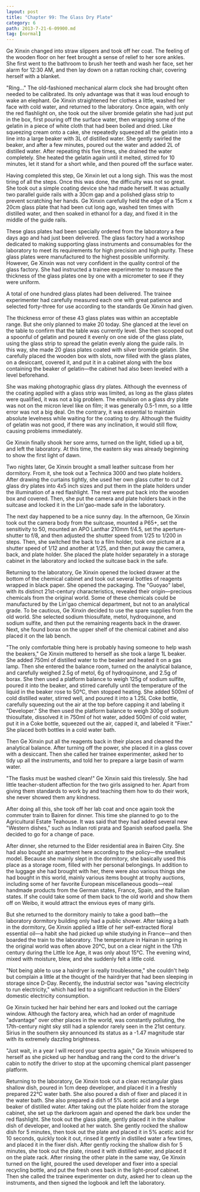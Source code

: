 ```yaml
---
layout: post
title: "Chapter 99: The Glass Dry Plate"
category: 6
path: 2013-7-21-6-09900.md
tag: [normal]
---
```


Ge Xinxin changed into straw slippers and took off her coat. The feeling of the wooden floor on her feet brought a sense of relief to her sore ankles. She first went to the bathroom to brush her teeth and wash her face, set her alarm for 12:30 AM, and then lay down on a rattan rocking chair, covering herself with a blanket.

"Ring..." The old-fashioned mechanical alarm clock she had brought often needed to be calibrated. Its only advantage was that it was loud enough to wake an elephant. Ge Xinxin straightened her clothes a little, washed her face with cold water, and returned to the laboratory. Once again, with only the red flashlight on, she took out the silver bromide gelatin she had just put in the box, first pouring off the surface water, then wrapping some of the gelatin in a piece of white cloth that had been boiled and dried. Like squeezing cream onto a cake, she repeatedly squeezed all the gelatin into a line into a large beaker with 3L of distilled water. She gently swirled the beaker, and after a few minutes, poured out the water and added 2L of distilled water. After repeating this five times, she drained the water completely. She heated the gelatin again until it melted, stirred for 10 minutes, let it stand for a short while, and then poured off the surface water.

Having completed this step, Ge Xinxin let out a long sigh. This was the most tiring of all the steps. Once this was done, the difficulty was not so great. She took out a simple coating device she had made herself. It was actually two parallel guide rails with a 30cm gap and a polished glass strip to prevent scratching her hands. Ge Xinxin carefully held the edge of a 15cm x 20cm glass plate that had been cut long ago, washed ten times with distilled water, and then soaked in ethanol for a day, and fixed it in the middle of the guide rails.

These glass plates had been specially ordered from the laboratory a few days ago and had just been delivered. The glass factory had a workshop dedicated to making supporting glass instruments and consumables for the laboratory to meet its requirements for high precision and high purity. These glass plates were manufactured to the highest possible uniformity. However, Ge Xinxin was not very confident in the quality control of the glass factory. She had instructed a trainee experimenter to measure the thickness of the glass plates one by one with a micrometer to see if they were uniform.

A total of one hundred glass plates had been delivered. The trainee experimenter had carefully measured each one with great patience and selected forty-three for use according to the standards Ge Xinxin had given.

The thickness error of these 43 glass plates was within an acceptable range. But she only planned to make 20 today. She glanced at the level on the table to confirm that the table was currently level. She then scooped out a spoonful of gelatin and poured it evenly on one side of the glass plate, using the glass strip to spread the gelatin evenly along the guide rails. In this way, she made 20 glass plates coated with silver bromide gelatin. She carefully placed the wooden box with slots, now filled with the glass plates, on a desiccant, covered it, and put it in a cabinet along with the box containing the beaker of gelatin—the cabinet had also been leveled with a level beforehand.

She was making photographic glass dry plates. Although the evenness of the coating applied with a glass strip was limited, as long as the glass plates were qualified, it was not a big problem. The emulsion on a glass dry plate was not on the micron level like on film; it was generally 0.5-1 mm, so a little error was not a big deal. On the contrary, it was essential to maintain absolute levelness while waiting for the coating to dry. Although the fluidity of gelatin was not good, if there was any inclination, it would still flow, causing problems immediately.

Ge Xinxin finally shook her sore arms, turned on the light, tidied up a bit, and left the laboratory. At this time, the eastern sky was already beginning to show the first light of dawn.

Two nights later, Ge Xinxin brought a small leather suitcase from her dormitory. From it, she took out a Technica 3000 and two plate holders. After drawing the curtains tightly, she used her own glass cutter to cut 2 glass dry plates into 4x5 inch sizes and put them in the plate holders under the illumination of a red flashlight. The rest were put back into the wooden box and covered. Then, she put the camera and plate holders back in the suitcase and locked it in the Lin'gao-made safe in the laboratory.

The next day happened to be a nice sunny day. In the afternoon, Ge Xinxin took out the camera body from the suitcase, mounted a P65+, set the sensitivity to 50, mounted an APO Lanthar 210mm f/4.5, set the aperture-shutter to f/8, and then adjusted the shutter speed from 1/25 to 1/200 in steps. Then, she switched the back to a film holder, took one picture at a shutter speed of 1/12 and another at 1/25, and then put away the camera, back, and plate holder. She placed the plate holder separately in a storage cabinet in the laboratory and locked the suitcase back in the safe.

Returning to the laboratory, Ge Xinxin opened the locked drawer at the bottom of the chemical cabinet and took out several bottles of reagents wrapped in black paper. She opened the packaging. The "Guoyao" label, with its distinct 21st-century characteristics, revealed their origin—precious chemicals from the original world. Some of these chemicals could be manufactured by the Lin'gao chemical department, but not to an analytical grade. To be cautious, Ge Xinxin decided to use the spare supplies from the old world. She selected sodium thiosulfate, metol, hydroquinone, and sodium sulfite, and then put the remaining reagents back in the drawer. Next, she found borax on the upper shelf of the chemical cabinet and also placed it on the lab bench.

"The only comfortable thing here is probably having someone to help wash the beakers," Ge Xinxin muttered to herself as she took a large 1L beaker. She added 750ml of distilled water to the beaker and heated it on a gas lamp. Then she entered the balance room, turned on the analytical balance, and carefully weighed 2.5g of metol, 6g of hydroquinone, and 2.5g of borax. She then used a platform balance to weigh 125g of sodium sulfite, poured it into the beaker, and stirred carefully until the temperature of the liquid in the beaker rose to 50°C, then stopped heating. She added 500ml of cold distilled water, stirred well, and poured it into a 1.25L Coke bottle, carefully squeezing out the air at the top before capping it and labeling it "Developer." She then used the platform balance to weigh 300g of sodium thiosulfate, dissolved it in 750ml of hot water, added 500ml of cold water, put it in a Coke bottle, squeezed out the air, capped it, and labeled it "Fixer." She placed both bottles in a cold water bath.

Then Ge Xinxin put all the reagents back in their places and cleaned the analytical balance. After turning off the power, she placed it in a glass cover with a desiccant. Then she called her trainee experimenter, asked her to tidy up all the instruments, and told her to prepare a large basin of warm water.

"The flasks must be washed clean!" Ge Xinxin said this tirelessly. She had little teacher-student affection for the two girls assigned to her. Apart from giving them standards to work by and teaching them how to do their work, she never showed them any kindness.

After doing all this, she took off her lab coat and once again took the commuter train to Bairen for dinner. This time she planned to go to the Agricultural Estate Teahouse. It was said that they had added several new "Western dishes," such as Indian roti prata and Spanish seafood paella. She decided to go for a change of pace.

After dinner, she returned to the Elder residential area in Bairen City. She had also bought an apartment here according to the policy—the smallest model. Because she mainly slept in the dormitory, she basically used this place as a storage room, filled with her personal belongings. In addition to the luggage she had brought with her, there were also various things she had bought in this world, mainly various items bought at trophy auctions, including some of her favorite European miscellaneous goods—real handmade products from the German states, France, Spain, and the Italian states. If she could take some of them back to the old world and show them off on Weibo, it would attract the envious eyes of many girls.

But she returned to the dormitory mainly to take a good bath—the laboratory dormitory building only had a public shower. After taking a bath in the dormitory, Ge Xinxin applied a little of her self-extracted floral essential oil—a habit she had picked up while studying in France—and then boarded the train to the laboratory. The temperature in Hainan in spring in the original world was often above 20°C, but on a clear night in the 17th century during the Little Ice Age, it was only about 15°C. The evening wind, mixed with moisture, blew, and she suddenly felt a little cold.

"Not being able to use a hairdryer is really troublesome," she couldn't help but complain a little at the thought of the hairdryer that had been sleeping in storage since D-Day. Recently, the industrial sector was "saving electricity to run electricity," which had led to a significant reduction in the Elders' domestic electricity consumption.

Ge Xinxin tucked her hair behind her ears and looked out the carriage window. Although the factory area, which had an order of magnitude "advantage" over other places in the world, was constantly polluting, the 17th-century night sky still had a splendor rarely seen in the 21st century. Sirius in the southern sky announced its status as a -1.47 magnitude star with its extremely dazzling brightness.

"Just wait, in a year I will record your spectra again," Ge Xinxin whispered to herself as she picked up her handbag and rang the cord to the driver's cabin to notify the driver to stop at the upcoming chemical plant passenger platform.

Returning to the laboratory, Ge Xinxin took out a clean rectangular glass shallow dish, poured in 1cm deep developer, and placed it in a freshly prepared 22°C water bath. She also poured a dish of fixer and placed it in the water bath. She also prepared a dish of 5% acetic acid and a large beaker of distilled water. After taking out the plate holder from the storage cabinet, she set up the darkroom again and opened the dark box under the red flashlight. She took out the glass plate, gently placed it in the shallow dish of developer, and looked at her watch. She gently rocked the shallow dish for 5 minutes, then took out the plate and placed it in 5% acetic acid for 10 seconds, quickly took it out, rinsed it gently in distilled water a few times, and placed it in the fixer dish. After gently rocking the shallow dish for 5 minutes, she took out the plate, rinsed it with distilled water, and placed it on the plate rack. After rinsing the other plate in the same way, Ge Xinxin turned on the light, poured the used developer and fixer into a special recycling bottle, and put the fresh ones back in the light-proof cabinet. Then she called the trainee experimenter on duty, asked her to clean up the instruments, and then signed the logbook and left the laboratory.